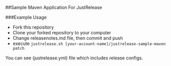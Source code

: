 ##Sample Maven Application For JustRelease

###Example Usage
- Fork this repository
- Clone your forked repository to your computer
- Change releasenotes.md file, then commit and push
- execute `justrelease.sh [your-account-name]/justrelease-sample-maven patch`



You can see (justrelease.yml) file which includes release configs.
